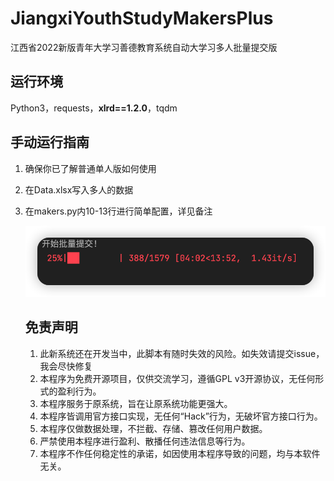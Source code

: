# JiangxiYouthStudyMakersPlus
 江西省2022新版青年大学习善德教育系统自动大学习多人批量提交版

## 运行环境

Python3，requests，**xlrd==1.2.0**，tqdm

## 手动运行指南

1. 确保你已了解普通单人版如何使用

2. 在Data.xlsx写入多人的数据

3. 在makers.py内10-13行进行简单配置，详见备注

   ![image-20220304223856736](README/image-20220304223856736.png)

   

   

   ## 免责声明

   1. 此新系统还在开发当中，此脚本有随时失效的风险。如失效请提交issue，我会尽快修复
   2. 本程序为免费开源项目，仅供交流学习，遵循GPL v3开源协议，无任何形式的盈利行为。
   3. 本程序服务于原系统，旨在让原系统功能更强大。
   4. 本程序皆调用官方接口实现，无任何“Hack”行为，无破坏官方接口行为。
   5. 本程序仅做数据处理，不拦截、存储、篡改任何用户数据。
   6. 严禁使用本程序进行盈利、散播任何违法信息等行为。
   7. 本程序不作任何稳定性的承诺，如因使用本程序导致的问题，均与本软件无关。

